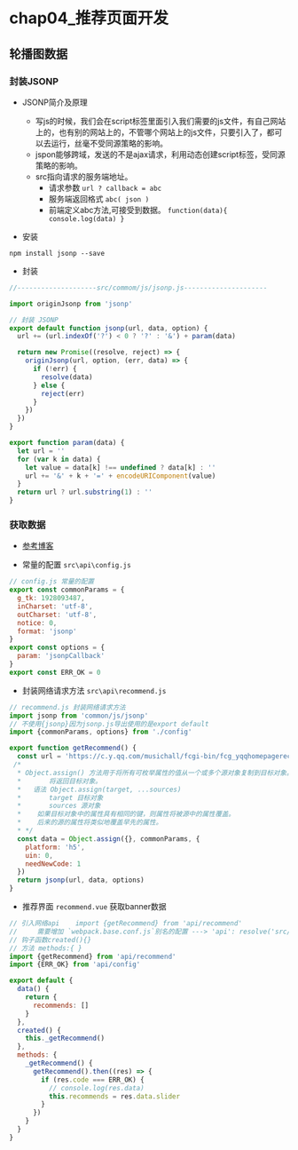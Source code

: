 # chap04_推荐页面开发

## 轮播图数据

### 封装JSONP
* JSONP简介及原理
   * 写js的时候，我们会在script标签里面引入我们需要的js文件，有自己网站上的，也有别的网站上的，不管哪个网站上的js文件，只要引入了，都可以去运行，丝毫不受同源策略的影响。
   * jspon能够跨域，发送的不是ajax请求，利用动态创建script标签，受同源策略的影响。
   * src指向请求的服务端地址。 
      * 请求参数 `url ? callback = abc`  
      * 服务端返回格式 `abc( json )`  
      * 前端定义abc方法,可接受到数据。 `function(data){ console.log(data) }`

* 安装
```npm
npm install jsonp --save
```

* 封装
```javascript
//--------------------src/commom/js/jsonp.js---------------------

import originJsonp from 'jsonp'

// 封装 JSONP
export default function jsonp(url, data, option) {
  url += (url.indexOf('?') < 0 ? '?' : '&') + param(data)

  return new Promise((resolve, reject) => {
    originJsonp(url, option, (err, data) => {
      if (!err) {
        resolve(data)
      } else {
        reject(err)
      }
    })
  })
}

export function param(data) {
  let url = ''
  for (var k in data) {
    let value = data[k] !== undefined ? data[k] : ''
    url += '&' + k + '=' + encodeURIComponent(value)
  }
  return url ? url.substring(1) : ''
}
```

### 获取数据
* [参考博客](vue2.0jsonp获取数据)

* 常量的配置 `src\api\config.js`

```javascript
// config.js 常量的配置
export const commonParams = {
  g_tk: 1928093487,
  inCharset: 'utf-8',
  outCharset: 'utf-8',
  notice: 0,
  format: 'jsonp'
}
export const options = {
  param: 'jsonpCallback'
}
export const ERR_OK = 0
```

* 封装网络请求方法 `src\api\recommend.js`

```javascript
// recommend.js 封装网络请求方法
import jsonp from 'common/js/jsonp'
// 不使用{jsonp}因为jsonp.js导出使用的是export default
import {commonParams, options} from './config'

export function getRecommend() {
  const url = 'https://c.y.qq.com/musichall/fcgi-bin/fcg_yqqhomepagerecommend.fcg'
 /*
  * Object.assign() 方法用于将所有可枚举属性的值从一个或多个源对象复制到目标对象。
  *       将返回目标对象。
  *   语法 Object.assign(target, ...sources)
  *       target 目标对象
  *       sources 源对象
  *    如果目标对象中的属性具有相同的键，则属性将被源中的属性覆盖。
  *    后来的源的属性将类似地覆盖早先的属性。
  * */
  const data = Object.assign({}, commonParams, {
    platform: 'h5',
    uin: 0,
    needNewCode: 1
  })
  return jsonp(url, data, options)
}
```

* 推荐界面 `recommend.vue` 获取banner数据

```javascript
// 引入网络api    import {getRecommend} from 'api/recommend'  
//     需要增加 `webpack.base.conf.js`别名的配置 ---> 'api': resolve('src/api')
// 钩子函数created(){}
// 方法 methods:{ }
import {getRecommend} from 'api/recommend'
import {ERR_OK} from 'api/config'

export default {
  data() {
    return {
      recommends: []
    }
  },
  created() {
    this._getRecommend()
  },
  methods: {
    _getRecommend() {
      getRecommend().then((res) => {
        if (res.code === ERR_OK) {
          // console.log(res.data)
          this.recommends = res.data.slider
        }
      })
    }
  }
}
```
